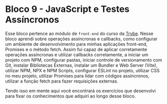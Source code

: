 # Bloco 9 - JavaScript e Testes Assíncronos

Esse bloco pertence ao módulo de `front-end` do curso da [Trybe](https://www.betrybe.com/). Nesse bloco aprendi sobre operações assíncronas e callbacks, como configurar um ambiente de desenvolvimento para minhas aplicações front-end, Promises e o método fetch. Assim fui capaz de aplicar corretamente operações assíncronas e utilizar callbacks corretamente, a iniciar um projeto com NPM, configurar pastas, iniciar controle de versionamento com Git, instalar Bibliotecas Externas, instalar um Bundler e Web Server (Vite), utilizar NPM, NPX e NPM Scripts, configurar ESLint no projeto, utilizar CSS no meu projeto, utilizar Promises para lidar com códigos assíncronos, utilizar a função fetch para fazer requisições externas.

Tendo isso em mente aqui você encontrará os exercícios que desenvolvi para fixar os conhecimentos que adquiri ao longo desse bloco.